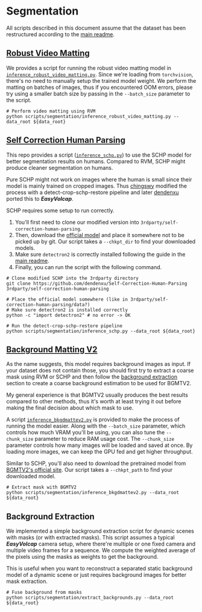 # Segmentation

All scripts described in this document assume that the dataset has been restructured according to the [main readme](../../readme.md#dataset-structure).

## [Robust Video Matting](https://github.com/PeterL1n/RobustVideoMatting)

We provides a script for running the robust video matting model in [`inference_robust_video_matting.py`](../../scripts/segmentation/inference_robust_video_matting.py).
Since we're loading from `torchvision`, there's no need to manually setup the trained model weight.
We perform the matting on batches of images, thus if you encountered OOM errors, please try using a smaller batch size by passing in the `--batch_size` parameter to the script.

```shell
# Perform video matting using RVM
python scripts/segmentation/inference_robust_video_matting.py --data_root ${data_root}
```

## [Self Correction Human Parsing](https://github.com/dendenxu/Self-Correction-Human-Parsing)

This repo provides a script ([`inference_schp.py`](../../scripts/segmentation/inference_schp.py)) to use the SCHP model for better segmentation results on humans. Compared to RVM, SCHP might produce cleaner segmentation on humans.

Pure SCHP might not work on images where the human is small since their model is mainly trained on cropped images. Thus [chingswy](https://chingswy.github.io/) modified the process with a detect-crop-schp-restore pipeline and later [dendenxu](https://zhenx.me) ported this to ***EasyVolcap***.

SCHP requires some setup to run correctly.
1. You'll first need to clone our modified version into `3rdparty/self-correction-human-parsing`.
2. Then, download the [official model](https://github.com/GoGoDuck912/Self-Correction-Human-Parsing) and place it somewhere not to be picked up by git. Our script takes a `--chkpt_dir` to find your downloaded models.
3. Make sure `detectron2` is correctly installed following the guide in the [main readme](../../readme.md#installation).
4. Finally, you can run the script with the following command.

```shell
# Clone modified SCHP into the 3rdparty directory
git clone https://github.com/dendenxu/Self-Correction-Human-Parsing 3rdparty/self-correction-human-parsing

# Place the official model somewhere (like in 3rdparty/self-correction-human-parsing/data?)
# Make sure detectron2 is installed correctly
python -c "import detectron2" # no error -> OK

# Run the detect-crop-schp-restore pipeline
python scripts/segmentation/inference_schp.py --data_root ${data_root}
```

## [Background Matting V2](https://github.com/PeterL1n/BackgroundMattingV2)

As the name suggests, this model requires background images as input.
If your dataset does not contain those, you should first try to extract a coarse mask using RVM or SCHP and then follow the [background extraction](#background-extraction) section to create a coarse background estimation to be used for BGMTV2.

My general experience is that BGMTV2 usually produces the best results compared to other methods, thus it's worth at least trying it out before making the final decision about which mask to use.

A script [`inference_bkgdmattev2.py`](../../scripts/segmentation/inference_bkgdmattev2.py) is provided to make the process of running the model easier. Along with the `--batch_size` parameter, which controls how much VRAM you'll be using, you can also tune the `--chunk_size` parameter to reduce RAM usage cost. The `--chunk_size` parameter controls how many images will be loaded and saved at once. By loading more images, we can keep the GPU fed and get higher throughput.

Similar to SCHP, you'll also need to download the pretrained model from [BGMTV2's official site](https://github.com/PeterL1n/BackgroundMattingV2). Our script takes a `--chkpt_path` to find your downloaded model.

```shell
# Extract mask with BGMTV2
python scripts/segmentation/inference_bkgdmattev2.py --data_root ${data_root}
```


## Background Extraction

We implemented a simple background extraction script for dynamic scenes with masks (or with extracted masks).
This script assumes a typical ***EasyVolcap*** camera setup, where there're multiple or one fixed camera and multiple video frames for a sequence.
We compute the weighted average of the pixels using the masks as weights to get the background.

This is useful when you want to reconstruct a separated static background model of a dynamic scene or just requires background images for better mask extraction.

```shell
# Fuse background from masks
python scripts/segmentation/extract_backgrounds.py --data_root ${data_root}
```